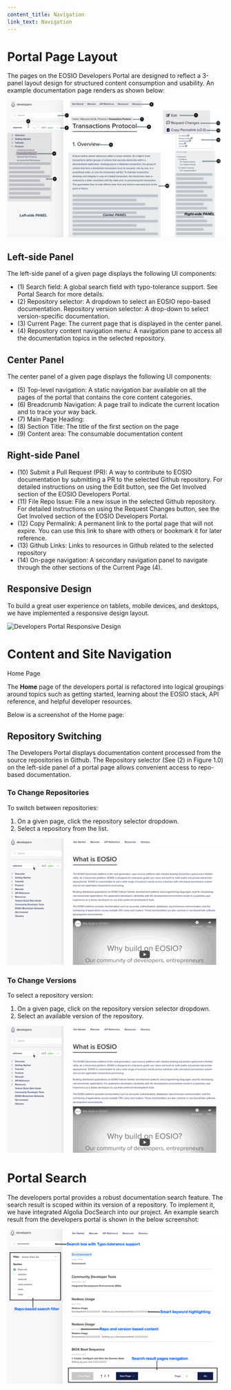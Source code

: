```yaml
---
content_title: Navigation
link_text: Navigation
---
```


# Portal Page Layout 

The pages on the EOSIO Developers Portal are designed to reflect a 3-panel layout design for structured content consumption and usability. An example documentation page renders as shown below: 

![Developers Portal Page Layout](portal-page-layout.png "portal page layout")

## Left-side Panel

The left-side panel of a given page displays the following UI components: 

* (1) Search field: A global search field with typo-tolerance support. See Portal Search for more details. 
* (2) Repository selector: A dropdown to select an EOSIO repo-based documentation. Repository version selector: A drop-down to select version-specific documentation. 
* (3) Current Page: The current page that is displayed in the center panel. 
* (4) Repository content navigation menu: A navigation pane to access all the documentation topics in the selected repository. 

## Center Panel
The center panel of a given page displays the following UI components: 

* (5) Top-level navigation: A static navigation bar available on all the pages of the portal that contains the core content categories.
* (6) Breadcrumb Navigation:  A page trail to indicate the current location and to trace your way back.
* (7) Main Page Heading: 
* (8) Section Title: The title of the first section on the page
* (9) Content area:  The consumable documentation content

## Right-side Panel

* (10) Submit a Pull Request (PR): A way to contribute to EOSIO documentation by submitting a PR to the selected Github repository. For detailed instructions on using the Edit button, see the Get Involved section of the EOSIO Developers Portal. 
* (11) File Repo Issue: File a new issue in the selected Github repository. For detailed instructions on using the Request Changes button, see the Get Involved section of the EOSIO Developers Portal. 
* (12) Copy Permalink: A permanent link to the portal page that will not expire. You can use this link to share with others or bookmark it for later reference. 
* (13) Github Links: Links to resources in Github related to the selected repository 
* (14) On-page navigation: A secondary navigation panel to navigate through the other sections of the Current Page (4). 

## Responsive Design

To build a great user experience on tablets, mobile devices, and desktops, we have implemented a responsive design layout. 

![Developers Portal Responsive Design](responsive-design.gif "responsive design")

# Content and Site Navigation

Home Page

The **Home** page of the developers portal is refactored into logical groupings around topics such as getting started, learning about the EOSIO stack, API reference, and helpful developer resources. 

Below is a screenshot of the Home page:

<pic>

## Repository Switching 
The Developers Portal displays documentation content processed from the source repositories in Github. The Repository selector (See (2) in Figure 1.0) on the left-side panel of a portal page allows convenient access to repo-based documentation. 

### To Change Repositories
To switch between repositories:

1. On a given page, click the repository selector dropdown. 
2. Select a repository from the list. 

![Developers Portal Repo Switch](repo-switch.gif "repo switch")

### To Change Versions
To select a repository version: 

1. On a given page, click on the repository version selector dropdown. 
2. Select an available version of the repository.

![Developers Portal Version Switch](repo-switch.gif "version switch")

# Portal Search 

The developers portal provides a robust documentation search feature. The search result is scoped within its version of a repository. To implement it, we have integrated Algolia DocSearch into our project. An example search result from the developers portal is shown in the below screenshot:

![Developers Portal Search](portal-search.png "portal search")

